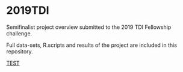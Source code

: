# 2019TDI
Semifinalist project overview submitted to the 2019 TDI Fellowship challenge.

Full data-sets, R.scripts and results of the project are included in this repository. 

[TEST](https://rosamariatricarico.github.io/2019TDI/)
